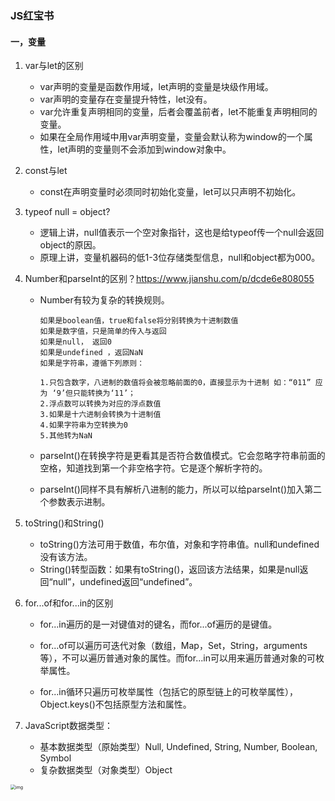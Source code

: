 ### JS红宝书

#### 一，变量
1. var与let的区别

   - var声明的变量是函数作用域，let声明的变量是块级作用域。
   - var声明的变量存在变量提升特性，let没有。
   - var允许重复声明相同的变量，后者会覆盖前者，let不能重复声明相同的变量。
   - 如果在全局作用域中用var声明变量，变量会默认称为window的一个属性，let声明的变量则不会添加到window对象中。

2. const与let

   - const在声明变量时必须同时初始化变量，let可以只声明不初始化。

3. typeof null = object?

   - 逻辑上讲，null值表示一个空对象指针，这也是给typeof传一个null会返回object的原因。
   - 原理上讲，变量机器码的低1-3位存储类型信息，null和object都为000。

4. Number和parseInt的区别？https://www.jianshu.com/p/dcde6e808055

   - Number有较为复杂的转换规则。

     ```
     如果是boolean值，true和false将分别转换为十进制数值
     如果是数字值，只是简单的传入与返回
     如果是null， 返回0
     如果是undefined ，返回NaN
     如果是字符串，遵循下列原则：
     
     1.只包含数字，八进制的数值将会被忽略前面的0，直接显示为十进制 如：“011” 应为 ‘9’但只能转换为‘11’；
     2.浮点数可以转换为对应的浮点数值
     3.如果是十六进制会转换为十进制值
     4.如果字符串为空转换为0
     5.其他转为NaN
     ```

   - parseInt()在转换字符是更看其是否符合数值模式。它会忽略字符串前面的空格，知道找到第一个非空格字符。它是逐个解析字符的。

   - parseInt()同样不具有解析八进制的能力，所以可以给parseInt()加入第二个参数表示进制。

5. toString()和String()

   - toString()方法可用于数值，布尔值，对象和字符串值。null和undefined没有该方法。
   - String()转型函数：如果有toString()，返回该方法结果，如果是null返回“null”，undefined返回“undefined”。

6. for...of和for...in的区别

   - for...in遍历的是一对键值对的键名，而for...of遍历的是键值。

   - for...of可以遍历可迭代对象（数组，Map，Set，String，arguments等），不可以遍历普通对象的属性。而for...in可以用来遍历普通对象的可枚举属性。
   - for...in循环只遍历可枚举属性（包括它的原型链上的可枚举属性），Object.keys()不包括原型方法和属性。

7. JavaScript数据类型：

   - 基本数据类型（原始类型）Null, Undefined, String, Number, Boolean, Symbol
   - 复杂数据类型（对象类型）Object

<img src="https://www.runoob.com/wp-content/uploads/2013/08/Javascript-DataType.png" alt="img" style="zoom:50%;" />

